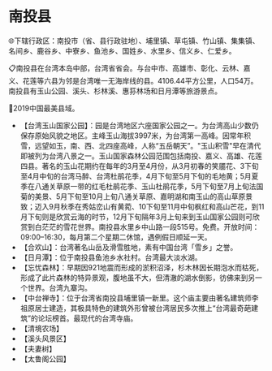 # 南投县  
🌐下辖行政区：南投市（省、县行政驻地）、埔里镇、草屯镇、竹山镇、集集镇、名间乡、鹿谷乡、中寮乡、鱼池乡、国姓乡、水里乡、信义乡、仁爱乡。  
  
📋南投县在台湾本岛中部，台湾省省会。与台中市、高雄市、彰化、云林、嘉义、花莲等六县为邻是台湾唯一无海岸线的县。4106.44平方公里，人口54万。南投县有玉山公园、溪头、杉林溪、惠荪林场和日月潭等旅游景点。   

🏅2019中国最美县域。   
  
* 【台湾玉山国家公园】：园是台湾地区六座国家公园之一。为台湾高山少数仍保存原始风貌之地区。主峰玉山海拔3997米，为台湾第一高峰。因常年积雪，远望如玉，南、西、北四座高峰，人称“五岳朝天”。"玉山积雪"早在清代即被列为台湾八景之一。玉山国家森林公园范围包括南投、嘉义、高雄、花莲四县。著名的玉山花期约在每年的3月至4月份，从3月初春的笑靥花、3下旬至4月中旬的台湾马醉、台湾杜鹃花季，4月下旬至5月下旬的毛地黄；5月夏季在八通关草原一带的红毛杜鹃花季、玉山杜鹃花季，5月下旬至7月上旬法国菊的美景、5月下旬至10月上旬八通关草原、嘉明湖和南玉山的高山草原景致；迈入9月秋季在秀姑峦山有黄菀、10下旬至11月中旬枫红和高山芒花，到11月下旬则是欣赏云海的时节，12月下旬隔年3月上旬来到玉山国家公园则可欣赏到白茫茫的雪花世界。南投县水里乡中山路一段515号。免费。开放时间：09:00–16:30，每月第二个星期二休馆，遇例假日顺延一天。   
* 【合欢山】：台湾著名山岳及滑雪胜地，素有中国台湾「雪乡」之誉。   
* 【日月潭】：位于南投县鱼池乡水社村。台湾最大淡水湖。   
* 【忘忧森林】：早期因921地震而形成的淤积沼泽，杉木林因长期泡水而枯死，形成了此片森林的特异景观，腹地虽不大，但清澈的湖水倒影，彷佛来到另一个世界。台湾九寨沟。   
* 【中台禅寺】：位于台湾省南投县埔里镇一新里。这个庙主要由著名建筑师李祖原居士建造，其极具特色的建筑外形曾被台湾居民多次推上“台湾最奇葩建筑”的论坛榜首。最现代的台湾寺庙。  
* 【清境农场】
* 【溪头风景区】
* 【夫妻树】
* 【太鲁阁公园】